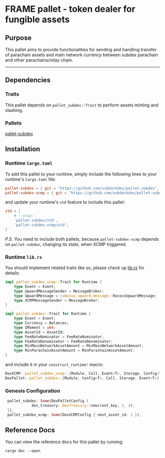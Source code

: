 # FRAME pallet - token dealer for fungible assets 


## Purpose

This pallet aims to provide functionalities for sending and handling transfer of parachain assets and main network currency between subdex parachain and other parachains/relay chain. 

___ 
## Dependencies

### Traits

This pallet depends on `pallet_subdex::Trait` to perform assets minting and slashing.

### Pallets

[pallet-subdex](https://github.com/subdarkdex/pallet-subdex/tree/master/pallet-subdex)


## Installation

### Runtime `Cargo.toml`

To add this pallet to your runtime, simply include the following lines to your runtime's `Cargo.toml` file:

```TOML
pallet-subdex = { git = "https://github.com/subdarkdex/pallet-subdex", default-features = false }
pallet-subdex-xcmp = { git = "https://github.com/subdarkdex/pallet-subdex", default-features = false }
```

and update your runtime's `std` feature to include this pallet:

```TOML
std = [
    # --snip--
    'pallet-subdex/std',
    'pallet-subdex-xcmp/std',
]
```
*P.S.* You need to include both pallets, because `pallet-subdex-xcmp` depends on `pallet-subdex`, changing its state, when XCMP triggered.

### Runtime `lib.rs`

You should implement related traits like so, please check up [lib.rs](https://github.com/subdarkdex/subdex-parachain/blob/subdex/runtime/src/lib.rs#L259) for details:

```rust
impl pallet_subdex_xcmp::Trait for Runtime {
    type Event = Event;
    type UpwardMessageSender = MessageBroker;
    type UpwardMessage = cumulus_upward_message::RococoUpwardMessage;
    type XCMPMessageSender = MessageBroker;
}

impl pallet_subdex::Trait for Runtime {
    type Event = Event;
    type Currency = Balances;
    type IMoment = u64;
    type AssetId = AssetId;
    type FeeRateNominator = FeeRateNominator;
    type FeeRateDenominator = FeeRateDenominator;
    type MinMainNetworkAssetAmount = MinMainNetworkAssetAmount;
    type MinParachainAssetAmount = MinParachainAssetAmount;
}

```

and include it in your `construct_runtime!` macro:

```rust
DexXCMP: pallet_subdex_xcmp::{Module, Call, Event<T>, Storage, Config<T>},
DexPallet: pallet_subdex::{Module, Config<T>, Call, Storage, Event<T>},
```

### Genesis Configuration
```rust
 pallet_subdex: Some(DexPalletConfig {
            dex_treasury: DexTreasury::new(root_key, 1, 4),
 }),
 pallet_subdex_xcmp: Some(DexXCMPConfig { next_asset_id: 1 }),
```
## Reference Docs

You can view the reference docs for this pallet by running:

```
cargo doc --open
```

